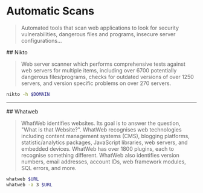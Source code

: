 # Automatic Scans

> Automated tools that scan web applications to look for security vulnerabilities, dangerous files and programs, insecure server configurations...

## Nikto

> Web server scanner which performs comprehensive tests against web servers for multiple items, including over 6700 potentially dangerous files/programs, checks for outdated versions of over 1250 servers, and version specific problems on over 270 servers.

```bash
nikto -h $DOMAIN
```

_____

## Whatweb

> WhatWeb identifies websites. Its goal is to answer the question, "What is that Website?". WhatWeb recognises web technologies including content management systems (CMS), blogging platforms, statistic/analytics packages, JavaScript libraries, web servers, and embedded devices. WhatWeb has over 1800 plugins, each to recognise something different. WhatWeb also identifies version numbers, email addresses, account IDs, web framework modules, SQL errors, and more.

```bash
whatweb $URL
whatweb -a 3 $URL

```
